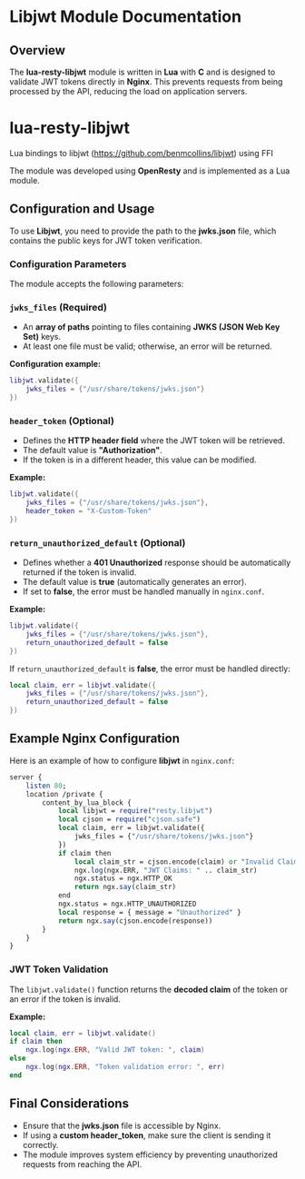 # Libjwt Module Documentation

## Overview

The **lua-resty-libjwt** module is written in **Lua** with **C** and is designed to validate JWT tokens directly in **Nginx**. This prevents requests from being processed by the API, reducing the load on application servers.

# lua-resty-libjwt
Lua bindings to libjwt (https://github.com/benmcollins/libjwt) using FFI

The module was developed using **OpenResty** and is implemented as a Lua module.

## Configuration and Usage

To use **Libjwt**, you need to provide the path to the **jwks.json** file, which contains the public keys for JWT token verification.

### Configuration Parameters

The module accepts the following parameters:

### `jwks_files` (Required)

- An **array of paths** pointing to files containing **JWKS (JSON Web Key Set)** keys.
- At least one file must be valid; otherwise, an error will be returned.

**Configuration example:**

```lua
libjwt.validate({
    jwks_files = {"/usr/share/tokens/jwks.json"}
})
```

### `header_token` (Optional)

- Defines the **HTTP header field** where the JWT token will be retrieved.
- The default value is **"Authorization"**.
- If the token is in a different header, this value can be modified.

**Example:**

```lua
libjwt.validate({
    jwks_files = {"/usr/share/tokens/jwks.json"},
    header_token = "X-Custom-Token"
})
```

### `return_unauthorized_default` (Optional)

- Defines whether a **401 Unauthorized** response should be automatically returned if the token is invalid.
- The default value is **true** (automatically generates an error).
- If set to **false**, the error must be handled manually in `nginx.conf`.

**Example:**

```lua
libjwt.validate({
    jwks_files = {"/usr/share/tokens/jwks.json"},
    return_unauthorized_default = false
})

```

If `return_unauthorized_default` is **false**, the error must be handled directly:

```lua
local claim, err = libjwt.validate({
    jwks_files = {"/usr/share/tokens/jwks.json"},
    return_unauthorized_default = false
})
```

## Example Nginx Configuration

Here is an example of how to configure **libjwt** in `nginx.conf`:

```perl
server {
    listen 80;
    location /private {
        content_by_lua_block {
            local libjwt = require("resty.libjwt")
            local cjson = require("cjson.safe")
            local claim, err = libjwt.validate({
                jwks_files = {"/usr/share/tokens/jwks.json"}
            })
            if claim then
                local claim_str = cjson.encode(claim) or "Invalid Claim"
                ngx.log(ngx.ERR, "JWT Claims: " .. claim_str)
                ngx.status = ngx.HTTP_OK
                return ngx.say(claim_str)
            end
            ngx.status = ngx.HTTP_UNAUTHORIZED
            local response = { message = "Unauthorized" }
            return ngx.say(cjson.encode(response))
        }
    }
}

```

### JWT Token Validation

The `libjwt.validate()` function returns the **decoded claim** of the token or an error if the token is invalid.

**Example:**

```lua
local claim, err = libjwt.validate()
if claim then
    ngx.log(ngx.ERR, "Valid JWT token: ", claim)
else
    ngx.log(ngx.ERR, "Token validation error: ", err)
end

```

## Final Considerations

- Ensure that the **jwks.json** file is accessible by Nginx.
- If using a **custom header_token**, make sure the client is sending it correctly.
- The module improves system efficiency by preventing unauthorized requests from reaching the API.